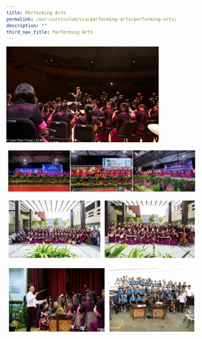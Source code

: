 ```yaml
---
title: Performing Arts
permalink: /our-curriculum/cca/performing-arts/performing-arts/
description: ""
third_nav_title: Performing Arts
---
```


<style>  
img {  
  display: block;  
  margin-left: auto;  
  margin-right: auto;  
}  
</style>  
<body><img src="/images/C0_AestheticNite.jpeg" alt="Performing Arts" style="width:80%;">  
  
</body>

![Student Leaders in CCA](/images/Student%20Leaders%20in%20CCA.jpg)

![CCA Highlights](/images/CCA%20Highlights.jpg)

![History and Achievements](/images/History%20and%20Achievements.jpg)